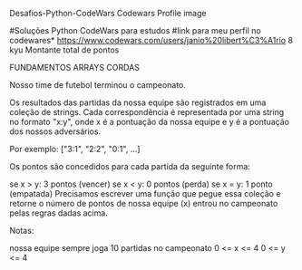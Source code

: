 
Desafios-Python-CodeWars
Codewars Profile image

#Soluções Python CodeWars para estudos #link para meu perfil no codewares* https://www.codewars.com/users/janio%20libert%C3%A1rio
8 kyu
Montante total de pontos

FUNDAMENTOS ARRAYS CORDAS
	
Nosso time de futebol terminou o campeonato.

Os resultados das partidas da nossa equipe são registrados em uma coleção de strings. Cada correspondência é representada por uma string no formato "x:y", onde x é a pontuação da nossa equipe e y é a pontuação dos nossos adversários.

Por exemplo: ["3:1", "2:2", "0:1", ...]

Os pontos são concedidos para cada partida da seguinte forma:

se x > y: 3 pontos (vencer)
se x < y: 0 pontos (perda)
se x = y: 1 ponto (empatada)
Precisamos escrever uma função que pegue essa coleção e retorne o número de pontos de nossa equipe (x) entrou no campeonato pelas regras dadas acima.

Notas:

nossa equipe sempre joga 10 partidas no campeonato
0 <= x <= 4
0 <= y <= 4
